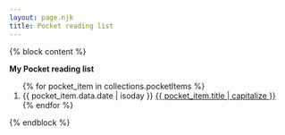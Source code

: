 ```yaml
---
layout: page.njk
title: Pocket reading list
---
```


{% block content %}

<p>
  <strong>My Pocket reading list</strong>
</p>

<ol reversed class="searchable1">
{% for pocket_item in collections.pocketItems %}
  <li class="post-item">
    <time datetime="{{ pocket_item.data.date | isoday }}" class="post-date">{{ pocket_item.data.date | isoday }}</time>
    <a href="{{ pocket_item.url }}" class="post-link">
      {{ pocket_item.title | capitalize }}
    </a>
  </li>
{% endfor %}
</ol>


{% endblock %}
